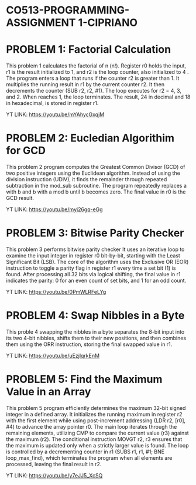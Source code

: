 # CO513-PROGRAMMING-ASSIGNMENT 1-CIPRIANO

# PROBLEM 1: Factorial Calculation

This problem 1 calculates the factorial of n (n!).
Register r0 holds the input, r1 is the result initialized to 1, and r2 is the loop counter, also initialized to 4 .
The program enters a loop that runs if the counter r2 is greater than 1.
It multiplies the running result in r1 by the current counter r2.
It then decrements the counter (SUB r2, r2, #1).
The loop executes for r2 = 4, 3, and 2. When reaches 1, the loop terminates. The result, 24 in decimal and 18 in hexadecimal, is stored in register r1.

YT LINK: https://youtu.be/mYAhycGxqjM

# PROBLEM 2: Eucledian Algorithim for GCD

This problem 2 program computes the Greatest Common Divisor (GCD) of two positive integers using the Euclidean algorithm. Instead of using the division instruction (UDIV), it finds the remainder through repeated subtraction in the mod_sub subroutine. The program repeatedly replaces a with b and b with a mod b until b becomes zero. The final value in r0 is the GCD result.

YT LINK: https://youtu.be/myj26gq-eGg

# PROBLEM 3: Bitwise Parity Checker

This problem 3 performs bitwise parity checker
It uses an iterative loop to examine the input integer in register r0 bit-by-bit, starting with the Least Significant Bit (LSB). The core of the algorithm uses the Exclusive OR (EOR) instruction to toggle a parity flag in register r1 every time a set bit (1) is found. After processing all 32 bits via logical shifting, the final value in r1 indicates the parity: 0 for an even count of set bits, and 1 for an odd count.

YT LINK: https://youtu.be/0PmWLRFeLYg

# PROBLEM 4: Swap Nibbles in a Byte

This proble 4 swapping the nibbles in a byte 
separates the 8-bit input into its two 4-bit nibbles, shifts them to their new positions, and then combines them using the ORR instruction, storing the final swapped value in r1.

YT LINK: https://youtu.be/uEzjlqrkEnM

# PROBLEM 5: Find the Maximum Value in an Array

This problem 5 program efficiently determines the maximum 32-bit signed integer in a defined array. It initializes the running maximum in register r2 with the first element while using post-increment addressing (LDR r2, [r0], #4) to advance the array pointer r0. The main loop iterates through the remaining elements, utilizing CMP to compare the current value (r3) against the maximum (r2). The conditional instruction MOVGT r2, r3 ensures that the maximum is updated only when a strictly larger value is found. The loop is controlled by a decrementing counter in r1 (SUBS r1, r1, #1; BNE loop_max_find), which terminates the program when all elements are processed, leaving the final result in r2.

YT LINK: https://youtu.be/y7eJJ5_XcSQ
